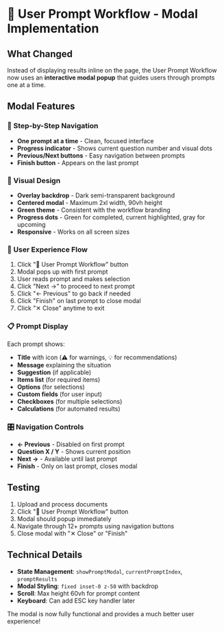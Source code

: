 # 💬 User Prompt Workflow - Modal Implementation

## What Changed
Instead of displaying results inline on the page, the User Prompt Workflow now uses an **interactive modal popup** that guides users through prompts one at a time.

## Modal Features

### 🎯 Step-by-Step Navigation
- **One prompt at a time** - Clean, focused interface
- **Progress indicator** - Shows current question number and visual dots
- **Previous/Next buttons** - Easy navigation between prompts
- **Finish button** - Appears on the last prompt

### 🎨 Visual Design
- **Overlay backdrop** - Dark semi-transparent background
- **Centered modal** - Maximum 2xl width, 90vh height
- **Green theme** - Consistent with the workflow branding
- **Progress dots** - Green for completed, current highlighted, gray for upcoming
- **Responsive** - Works on all screen sizes

### 🔄 User Experience Flow
1. Click "💬 User Prompt Workflow" button
2. Modal pops up with first prompt
3. User reads prompt and makes selection
4. Click "Next →" to proceed to next prompt
5. Click "← Previous" to go back if needed
6. Click "Finish" on last prompt to close modal
7. Click "✕ Close" anytime to exit

### 📋 Prompt Display
Each prompt shows:
- **Title** with icon (⚠️ for warnings, 💡 for recommendations)
- **Message** explaining the situation
- **Suggestion** (if applicable)
- **Items list** (for required items)
- **Options** (for selections)
- **Custom fields** (for user input)
- **Checkboxes** (for multiple selections)
- **Calculations** (for automated results)

### 🎛️ Navigation Controls
- **← Previous** - Disabled on first prompt
- **Question X / Y** - Shows current position
- **Next →** - Available until last prompt
- **Finish** - Only on last prompt, closes modal

## Testing
1. Upload and process documents
2. Click "💬 User Prompt Workflow" button
3. Modal should popup immediately
4. Navigate through 12+ prompts using navigation buttons
5. Close modal with "✕ Close" or "Finish"

## Technical Details
- **State Management**: `showPromptModal`, `currentPromptIndex`, `promptResults`
- **Modal Styling**: `fixed inset-0 z-50` with backdrop
- **Scroll**: Max height 60vh for prompt content
- **Keyboard**: Can add ESC key handler later

The modal is now fully functional and provides a much better user experience!
